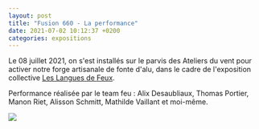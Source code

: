 ```yaml
---
layout: post
title: "Fusion 660 - La performance"
date: 2021-07-02 10:12:37 +0200
categories: expositions
---
```

Le 08 juillet 2021, on s'est installés sur le parvis des Ateliers du vent pour activer notre forge artisanale de fonte d'alu, dans le cadre de l'exposition collective [Les Langues de Feux](http://www.lesateliersduvent.org/evenement/les-langues-de-feux).

Performance réalisée par le team feu : Alix Desaubliaux, Thomas Portier, Manon Riet, Alisson Schmitt, Mathilde Vaillant et moi-même.


<img class="photopost" src="{{site.baseurl}}/imgs/fusion660perf.gif" onmouseover="this.src='{{site.baseurl}}/imgs/fusion660perf.jpg'" onmouseout="this.src='{{site.baseurl}}/imgs/fusion660perf.gif'" />
